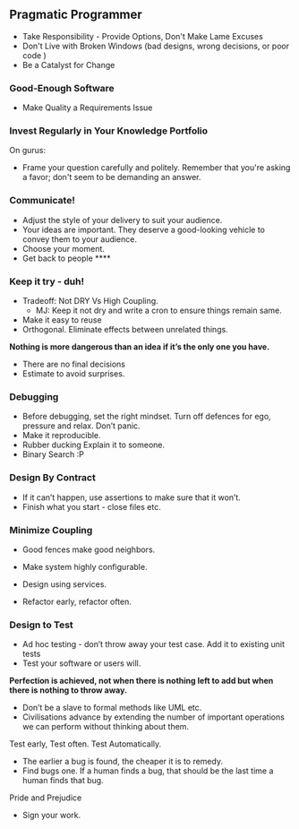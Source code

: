 ## Pragmatic Programmer

* Take Responsibility - Provide Options, Don't Make Lame Excuses 
* Don't Live with Broken Windows (bad designs, wrong decisions, or poor code )
* Be a Catalyst for Change

### Good-Enough Software 
* Make Quality a Requirements Issue 

### Invest Regularly in Your Knowledge Portfolio 
On gurus:
- Frame your question carefully and politely. Remember that you're asking a favor; don't seem to be demanding an answer. 

### Communicate! 
- Adjust the style of your delivery to suit your audience.
- Your ideas are important. They deserve a good-looking vehicle to convey them to your audience. 
- Choose your moment.
- Get back to people ****

### Keep it try - duh! 
- Tradeoff: Not DRY Vs High Coupling. 
    - MJ: Keep it not dry and write a cron to ensure things remain same.
- Make it easy to reuse
- Orthogonal. Eliminate effects between unrelated things.

**Nothing is more dangerous than an idea if it’s the only one you have.**
- There are no final decisions
- Estimate to avoid surprises.

### Debugging
- Before debugging, set the right mindset. Turn off defences for ego, pressure and relax. Don’t panic. 
- Make it reproducible.
- Rubber ducking Explain it to someone.
- Binary Search :P

### Design By Contract
- If it can’t happen, use assertions to make sure that it won’t. 
- Finish what you start - close files etc. 

### Minimize Coupling 
- Good fences make good neighbors. 

- Make system highly configurable.
- Design using services. 

- Refactor early, refactor often.

### Design to Test
- Ad hoc testing - don’t throw away your test case. Add it to existing unit tests
- Test your software or users will.

**Perfection is achieved, not when there is nothing left to add but when there is nothing to throw away.**

- Don’t be a slave to formal methods like UML etc.
- Civilisations advance by extending the number of important operations we can perform without thinking about them. 


Test early, Test often. Test Automatically. 
- The earlier a bug is found, the cheaper it is to remedy. 
- Find bugs one. If a human finds a bug, that should be the last time a human finds that bug.

Pride and Prejudice
- Sign your work.
